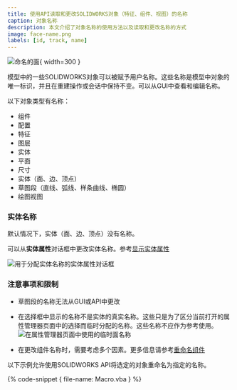 ```yaml
---
title: 使用API读取和更改SOLIDWORKS对象（特征、组件、视图）的名称
caption: 对象名称
description: 本文介绍了对象名称的使用方法以及读取和更改名称的方式
image: face-name.png
labels: [id, track, name]
---
```

![命名的面](face-name.png){ width=300 }

模型中的一些SOLIDWORKS对象可以被赋予用户名称。这些名称是模型中对象的唯一标识，并且在重建操作或会话中保持不变。可以从GUI中查看和编辑名称。

以下对象类型有名称：

* 组件
* 配置
* 特征
* 图层
* 实体
* 平面
* 尺寸
* 实体（面、边、顶点）
* 草图段（直线、弧线、样条曲线、椭圆）
* 绘图视图

### 实体名称

默认情况下，实体（面、边、顶点）没有名称。

可以从**实体属性**对话框中更改实体名称。参考[显示实体属性](https://help.solidworks.com/2017/english/solidworks/sldworks/hidd_ent_property.htm)

![用于分配实体名称的实体属性对话框](entity-property.png)

### 注意事项和限制

* 草图段的名称无法从GUI或API中更改

* 在选择框中显示的名称不是实体的真实名称。这些只是为了区分当前打开的属性管理器页面中的选择而临时分配的名称。这些名称不应作为参考使用。
![在属性管理器页面中使用的临时面名称](temp-face-name.png)

* 在更改组件名称时，需要考虑多个因素。更多信息请参考[重命名组件](solidworks-api/document/assembly/components/rename/)

以下示例允许使用SOLIDWORKS API将选定的对象重命名为指定的名称。

{% code-snippet { file-name: Macro.vba } %}